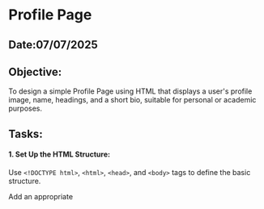 # Profile Page
## Date:07/07/2025
## Objective:

To design a simple Profile Page using HTML that displays a user's profile image, name, headings, and a short bio, suitable for personal or academic purposes.

## Tasks:

#### 1. Set Up the HTML Structure:

Use ```<!DOCTYPE html>```, ```<html>```, ```<head>```, and ```<body>``` tags to define the basic structure.

Add an appropriate <title> such as "My Profile".

#### 2. Add Page Headings:

Insert a main heading using ```<h1>``` for the user's name.

Include subheadings such as ```<h2>``` or ```<h3>``` for titles or roles (e.g., "Student", "Web Developer").

#### 3. Insert a Profile Image:

Use the ```<img>``` tag to display the user’s profile picture.

Add alt text and set basic attributes like width and height.

#### 4. Include a Short Bio Section:

Add a paragraph using <p> to provide a short introduction or biography.

The content may include education, interests, or a personal statement.

#### 5. Organize Content Using HTML Elements:

Use ```<section>```, ```<div>```, or ```<article>``` for logical grouping.

Add a horizontal line (```<hr>```) to separate sections.

#### 6. Keep the Design HTML-Only:

Do not use CSS or JavaScript.

Focus on semantic HTML and readability.
## HTML Code:
```
<!DOCTYPE html>
<html lang="en">
<head>
    <meta charset="UTF-8">
    <meta name="viewport" content="width=device-width, initial-scale=1.0">
    <title>My Profile</title>
</head>
<body bgcolor="#f55742">
    <header>
    <h1 align="center">NIXAN DASS A</h1>
    <h2 align="center">3rd Year Student</h2>
    <h2 align="center">Saveetha Engineering College</h2>
    </header>
    <main align="center">
        <img src="profile.png" vspace="25" alt="Profile picture" height="150" width="300" >
        <article>
            <h3 align="left">About Me</h3>
        <section>
            <p align="left"><i>
            I am Nixan Dass A currently pursuing my 4th year of Bachelor of Engineering
            in Saveetha Engineering College.I am currently undergoing java fullstack training for the period of next one month.
            I have good knowledge of core concepts of computer science like OS,Database Management System ,Computer Networks and Data structures.
        </i>  
        </p>
        </section>
        <hr color="black">
        <h3 align="left">Achievements</h3>
        <section>
            <ul align="left">
                <li>CodeByte Hackathon Winner</li>
                <li>Mathiesta Winner</li>
                <li>Math Club Coordinator</li>
            </ul>
        </section>
        <hr color="black">
        
        </article>
    </main> 
    <br>
    <footer >
        Contact : 6369341059
    </footer>
    
</body>
</html>
```
## Output:
![alt text](image.png)
## Result:
A simple Profile Page using HTML that displays a user's profile image, name, headings, and a short bio, suitable for personal or academic purposes is designed successfully.
